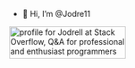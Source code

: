 - 👋 Hi, I’m @Jodre11
 
<a href="https://stackoverflow.com/users/659190/jodrell"><img src="https://stackoverflow.com/users/flair/659190.png?theme=clean" width="208" height="58" alt="profile for Jodrell at Stack Overflow, Q&amp;A for professional and enthusiast programmers" title="profile for Jodrell at Stack Overflow, Q&amp;A for professional and enthusiast programmers"></a>
